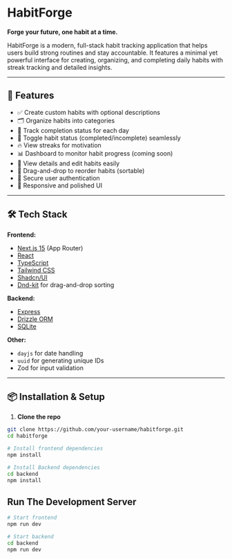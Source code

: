 # HabitForge

**Forge your future, one habit at a time.**

HabitForge is a modern, full-stack habit tracking application that helps users build strong routines and stay accountable. It features a minimal yet powerful interface for creating, organizing, and completing daily habits with streak tracking and detailed insights.

---

## 🚀 Features

- ✅ Create custom habits with optional descriptions
- 🗂 Organize habits into categories
- 📅 Track completion status for each day
- 🔁 Toggle habit status (completed/incomplete) seamlessly
- 🔥 View streaks for motivation
- 📊 Dashboard to monitor habit progress (coming soon)
- 💬 View details and edit habits easily
- 🧲 Drag-and-drop to reorder habits (sortable)
- 🔐 Secure user authentication
- 🎨 Responsive and polished UI

---

## 🛠 Tech Stack

**Frontend:**
- [Next.js 15](https://nextjs.org/) (App Router)
- [React](https://reactjs.org/)
- [TypeScript](https://www.typescriptlang.org/)
- [Tailwind CSS](https://tailwindcss.com/)
- [Shadcn/UI](https://ui.shadcn.com/)
- [Dnd-kit](https://dndkit.com/) for drag-and-drop sorting

**Backend:**
- [Express](https://expressjs.com/)
- [Drizzle ORM](https://orm.drizzle.team/)
- [SQLite](https://www.sqlite.org/) 

**Other:**
- `dayjs` for date handling
- `uuid` for generating unique IDs
- Zod for input validation

---

## 📦 Installation & Setup

1. **Clone the repo**

```bash
git clone https://github.com/your-username/habitforge.git
cd habitforge

# Install frontend dependencies
npm install

# Install Backend dependencies
cd backend
npm install
```

## Run The Development Server

```bash
# Start frontend
npm run dev

# Start backend
cd backend
npm run dev

